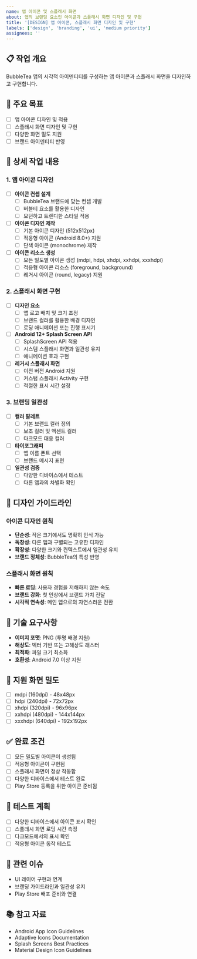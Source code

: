 ```yaml
---
name: 앱 아이콘 및 스플래시 화면
about: 앱의 브랜딩 요소인 아이콘과 스플래시 화면 디자인 및 구현
title: '[DESIGN] 앱 아이콘, 스플래시 화면 디자인 및 구현'
labels: ['design', 'branding', 'ui', 'medium priority']
assignees: ''
---
```


## 📋 작업 개요
BubbleTea 앱의 시각적 아이덴티티를 구성하는 앱 아이콘과 스플래시 화면을 디자인하고 구현합니다.

## 🎯 주요 목표
- [ ] 앱 아이콘 디자인 및 적용
- [ ] 스플래시 화면 디자인 및 구현
- [ ] 다양한 화면 밀도 지원
- [ ] 브랜드 아이덴티티 반영

## 📝 상세 작업 내용

### 1. 앱 아이콘 디자인
- [ ] **아이콘 컨셉 설계**
  - [ ] BubbleTea 브랜드에 맞는 컨셉 개발
  - [ ] 버블티 요소를 활용한 디자인
  - [ ] 모던하고 트렌디한 스타일 적용
- [ ] **아이콘 디자인 제작**
  - [ ] 기본 아이콘 디자인 (512x512px)
  - [ ] 적응형 아이콘 (Android 8.0+) 지원
  - [ ] 단색 아이콘 (monochrome) 제작
- [ ] **아이콘 리소스 생성**
  - [ ] 모든 밀도별 아이콘 생성 (mdpi, hdpi, xhdpi, xxhdpi, xxxhdpi)
  - [ ] 적응형 아이콘 리소스 (foreground, background)
  - [ ] 레거시 아이콘 (round, legacy) 지원

### 2. 스플래시 화면 구현
- [ ] **디자인 요소**
  - [ ] 앱 로고 배치 및 크기 조정
  - [ ] 브랜드 컬러를 활용한 배경 디자인
  - [ ] 로딩 애니메이션 또는 진행 표시기
- [ ] **Android 12+ Splash Screen API**
  - [ ] SplashScreen API 적용
  - [ ] 시스템 스플래시 화면과 일관성 유지
  - [ ] 애니메이션 효과 구현
- [ ] **레거시 스플래시 화면**
  - [ ] 이전 버전 Android 지원
  - [ ] 커스텀 스플래시 Activity 구현
  - [ ] 적절한 표시 시간 설정

### 3. 브랜딩 일관성
- [ ] **컬러 팔레트**
  - [ ] 기본 브랜드 컬러 정의
  - [ ] 보조 컬러 및 액센트 컬러
  - [ ] 다크모드 대응 컬러
- [ ] **타이포그래피**
  - [ ] 앱 이름 폰트 선택
  - [ ] 브랜드 메시지 표현
- [ ] **일관성 검증**
  - [ ] 다양한 디바이스에서 테스트
  - [ ] 다른 앱과의 차별화 확인

## 🎨 디자인 가이드라인

### 아이콘 디자인 원칙
- **단순성**: 작은 크기에서도 명확히 인식 가능
- **독창성**: 다른 앱과 구별되는 고유한 디자인
- **확장성**: 다양한 크기와 컨텍스트에서 일관성 유지
- **브랜드 정체성**: BubbleTea의 특성 반영

### 스플래시 화면 원칙
- **빠른 로딩**: 사용자 경험을 저해하지 않는 속도
- **브랜드 강화**: 첫 인상에서 브랜드 가치 전달
- **시각적 연속성**: 메인 앱으로의 자연스러운 전환

## 🔧 기술 요구사항
- **이미지 포맷**: PNG (투명 배경 지원)
- **해상도**: 벡터 기반 또는 고해상도 래스터
- **최적화**: 파일 크기 최소화
- **호환성**: Android 7.0 이상 지원

## 📱 지원 화면 밀도
- [ ] mdpi (160dpi) - 48x48px
- [ ] hdpi (240dpi) - 72x72px  
- [ ] xhdpi (320dpi) - 96x96px
- [ ] xxhdpi (480dpi) - 144x144px
- [ ] xxxhdpi (640dpi) - 192x192px

## ✅ 완료 조건
- [ ] 모든 밀도별 아이콘이 생성됨
- [ ] 적응형 아이콘이 구현됨
- [ ] 스플래시 화면이 정상 작동함
- [ ] 다양한 디바이스에서 테스트 완료
- [ ] Play Store 등록을 위한 아이콘 준비됨

## 🧪 테스트 계획
- [ ] 다양한 디바이스에서 아이콘 표시 확인
- [ ] 스플래시 화면 로딩 시간 측정
- [ ] 다크모드에서의 표시 확인
- [ ] 적응형 아이콘 동작 테스트

## 🔗 관련 이슈
- UI 레이어 구현과 연계
- 브랜딩 가이드라인과 일관성 유지
- Play Store 배포 준비와 연결

## 📚 참고 자료
- Android App Icon Guidelines
- Adaptive Icons Documentation
- Splash Screens Best Practices
- Material Design Icon Guidelines
